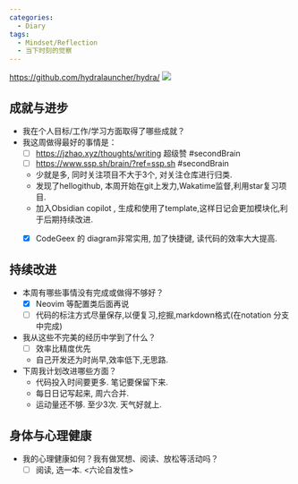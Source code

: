 ```yaml
---
categories:
  - Diary
tags:
  - Mindset/Reflection
  - 当下时刻的觉察
---
```

https://github.com/hydralauncher/hydra/
![](https://cdn.jsdelivr.net/gh/duanbiao2000/BlogGallery@main/picture/20250423220519.png)

## 成就与进步

- 我在个人目标/工作/学习方面取得了哪些成就？
- 我这周做得最好的事情是：
    - [ ] https://jzhao.xyz/thoughts/writing 超级赞 #secondBrain  
    - [ ] https://www.ssp.sh/brain/?ref=ssp.sh #secondBrain
  - 少就是多, 同时关注项目不大于3个, 对关注仓库进行归类.
  - 发现了hellogithub, 本周开始在git上发力,Wakatime监督,利用star复习项目.
  - 加入Obsidian copilot , 生成和使用了template,这样日记会更加模块化,利于后期持续改进.
  - [x] CodeGeex 的 diagram非常实用, 加了快捷键, 读代码的效率大大提高.


## 持续改进

- 本周有哪些事情没有完成或做得不够好？
  - [x] Neovim 等配置类后面再说
  - [ ] 代码的标注方式尽量保存,以便复习,挖掘,markdown格式(在notation 分支中完成)
- 我从这些不完美的经历中学到了什么？
  - [ ] 效率比精度优先
  - 自己开发还为时尚早,效率低下,无思路.
- 下周我计划改进哪些方面？
  - 代码投入时间要更多. 笔记要保留下来.
  - 每日日记写起来, 周六合并.
  - 运动量还不够. 至少3次. 天气好就上.

## 身体与心理健康

- 我的心理健康如何？我有做冥想、阅读、放松等活动吗？
  - [ ] 阅读, 选一本. <六论自发性>
